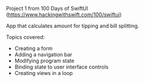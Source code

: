 Project 1 from 100 Days of SwiftUI (https://www.hackingwithswift.com/100/swiftui)

App that calculates amount for tipping and bill splitting.

Topics covered:
- Creating a form
- Adding a navigation bar
- Modifying program state
- Binding state to user interface controls
- Creating views in a loop
